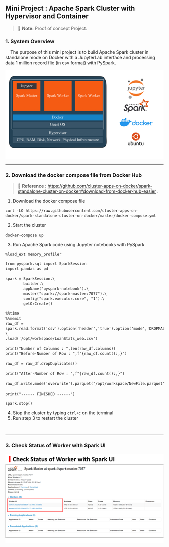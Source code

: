 ## Mini Project : Apache Spark Cluster with Hypervisor and Container

> :memo: **Note:** Proof of concept Project.

### 1. System Overview

&nbsp;&nbsp;&nbsp;&nbsp;The purpose of this mini project is to build Apache Spark cluster in standalone mode on Docker with a JupyterLab interface and processing data 1 million record flie (in csv format) with PySpark.

![Overview_Project_Spark](/assets/images/Spark-01.png)

---------------

### 2. Download the docker compose file from Docker Hub

> :memo: **Reference :** https://github.com/cluster-apps-on-docker/spark-standalone-cluster-on-docker#download-from-docker-hub-easier .

1. Download the docker compose file

```
curl -LO https://raw.githubusercontent.com/cluster-apps-on-docker/spark-standalone-cluster-on-docker/master/docker-compose.yml
```
2. Start the cluster
```
docker-compose up
```	
3. Run Apache Spark code using Jupyter notebooks with PySpark
```
%load_ext memory_profiler
```
```
from pyspark.sql import SparkSession
import pandas as pd

spark = SparkSession.\
        builder.\
        appName("pyspark-notebook").\
        master("spark://spark-master:7077").\
        config("spark.executor.core", "1").\
        getOrCreate()
```
```
%%time
%%memit
raw_df = spark.read.format('csv').option('header','true').option('mode','DROPMALFORMED') \
.load('/opt/workspace/LoanStats_web.csv')

print("Number of Columns : ",len(raw_df.columns))
print("Before-Number of Row : ",f"{raw_df.count():,}")

raw_df = raw_df.dropDuplicates()

print("After-Number of Row : ",f"{raw_df.count():,}")

raw_df.write.mode('overwrite').parquet("/opt/workspace/NewFile.parquet")

print("------ FINISHED ------")
```
```
spark.stop()
```
4. Stop the cluster by typing ```ctrl+c``` on the terminal
5. Run step 3 to restart the cluster


&nbsp;&nbsp;&nbsp;&nbsp;

---------------

### 3. Check Status of Worker with Spark UI

![Overview_Project_Spark](/assets/images/Spark-02.png)
